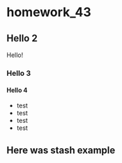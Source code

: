 # homework_43

## Hello 2

Hello!

### Hello 3
#### Hello 4
* test
* test
* test
* test

## Here was stash example
